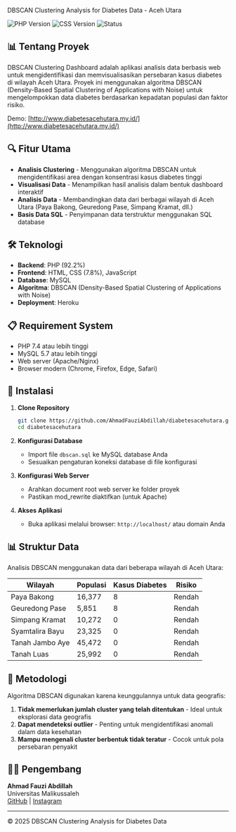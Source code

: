 DBSCAN Clustering Analysis for Diabetes Data - Aceh Utara

![PHP Version](https://img.shields.io/badge/PHP-92.2%25-blue)
![CSS Version](https://img.shields.io/badge/CSS-7.8%25-purple)
![Status](https://img.shields.io/badge/Status-Active-green)

## 📊 Tentang Proyek

DBSCAN Clustering Dashboard adalah aplikasi analisis data berbasis web untuk mengidentifikasi dan memvisualisasikan persebaran kasus diabetes di wilayah Aceh Utara. Proyek ini menggunakan algoritma DBSCAN (Density-Based Spatial Clustering of Applications with Noise) untuk mengelompokkan data diabetes berdasarkan kepadatan populasi dan faktor risiko.

Demo: [http://www.diabetesacehutara.my.id/](http://www.diabetesacehutara.my.id/)

## 🔍 Fitur Utama

- **Analisis Clustering** - Menggunakan algoritma DBSCAN untuk mengidentifikasi area dengan konsentrasi kasus diabetes tinggi
- **Visualisasi Data** - Menampilkan hasil analisis dalam bentuk dashboard interaktif
- **Analisis Data** - Membandingkan data dari berbagai wilayah di Aceh Utara (Paya Bakong, Geuredong Pase, Simpang Kramat, dll.)
- **Basis Data SQL** - Penyimpanan data terstruktur menggunakan SQL database

## 🛠️ Teknologi

- **Backend**: PHP (92.2%)
- **Frontend**: HTML, CSS (7.8%), JavaScript
- **Database**: MySQL
- **Algoritma**: DBSCAN (Density-Based Spatial Clustering of Applications with Noise)
- **Deployment**: Heroku

## 📋 Requirement System

- PHP 7.4 atau lebih tinggi
- MySQL 5.7 atau lebih tinggi
- Web server (Apache/Nginx)
- Browser modern (Chrome, Firefox, Edge, Safari)

## 🚀 Instalasi

1. **Clone Repository**
   ```bash
   git clone https://github.com/AhmadFauziAbdillah/diabetesacehutara.git
   cd diabetesacehutara
   ```

2. **Konfigurasi Database**
   - Import file `dbscan.sql` ke MySQL database Anda
   - Sesuaikan pengaturan koneksi database di file konfigurasi

3. **Konfigurasi Web Server**
   - Arahkan document root web server ke folder proyek
   - Pastikan mod_rewrite diaktifkan (untuk Apache)

4. **Akses Aplikasi**
   - Buka aplikasi melalui browser: `http://localhost/` atau domain Anda

## 📊 Struktur Data

Analisis DBSCAN menggunakan data dari beberapa wilayah di Aceh Utara:

| Wilayah | Populasi | Kasus Diabetes | Risiko |
|---------|----------|----------------|--------|
| Paya Bakong | 16,377 | 8 | Rendah |
| Geuredong Pase | 5,851 | 8 | Rendah |
| Simpang Kramat | 10,272 | 0 | Rendah |
| Syamtalira Bayu | 23,325 | 0 | Rendah |
| Tanah Jambo Aye | 45,472 | 0 | Rendah |
| Tanah Luas | 25,992 | 0 | Rendah |

## 🧪 Metodologi

Algoritma DBSCAN digunakan karena keunggulannya untuk data geografis:

1. **Tidak memerlukan jumlah cluster yang telah ditentukan** - Ideal untuk eksplorasi data geografis
2. **Dapat mendeteksi outlier** - Penting untuk mengidentifikasi anomali dalam data kesehatan
3. **Mampu mengenali cluster berbentuk tidak teratur** - Cocok untuk pola persebaran penyakit

## 👨‍💻 Pengembang

**Ahmad Fauzi Abdillah**  
Universitas Malikussaleh  
[GitHub](https://github.com/AhmadFauziAbdillah) | [Instagram](https://www.instagram.com/faujiabdilah_/)

---

© 2025 DBSCAN Clustering Analysis for Diabetes Data
